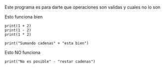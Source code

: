 Este programa es para darte que operaciones son validas y cuales no lo son

Esto funciona bien
 ```
print(1 + 2)
print(1 - 2)
print(1 * 2)
```

```
print("Sumando cadenas" + "esta bien")
```
Esto NO funciona

```
print("No es posible" - "restar cadenas")
```
